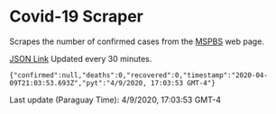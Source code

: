 # Covid-19 Scraper

Scrapes the number of confirmed cases from the [MSPBS](https://www.mspbs.gov.py/covid-19.php) web page.

[JSON Link](https://jmayalag.github.io/covid19-scrape/cases.json)
Updated every 30 minutes.
```
{"confirmed":null,"deaths":0,"recovered":0,"timestamp":"2020-04-09T21:03:53.693Z","pyt":"4/9/2020, 17:03:53 GMT-4"}
```
Last update (Paraguay Time): 4/9/2020, 17:03:53 GMT-4